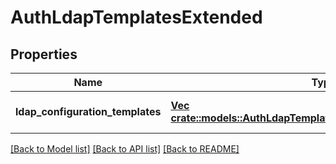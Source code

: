 # AuthLdapTemplatesExtended

## Properties
Name | Type | Description | Notes
------------ | ------------- | ------------- | -------------
**ldap_configuration_templates** | [**Vec <crate::models::AuthLdapTemplatesLdapConfigurationTemplate>**](AuthLdapTemplatesLdapConfigurationTemplate.md) |  | [optional] [default to null]

[[Back to Model list]](../README.md#documentation-for-models) [[Back to API list]](../README.md#documentation-for-api-endpoints) [[Back to README]](../README.md)


